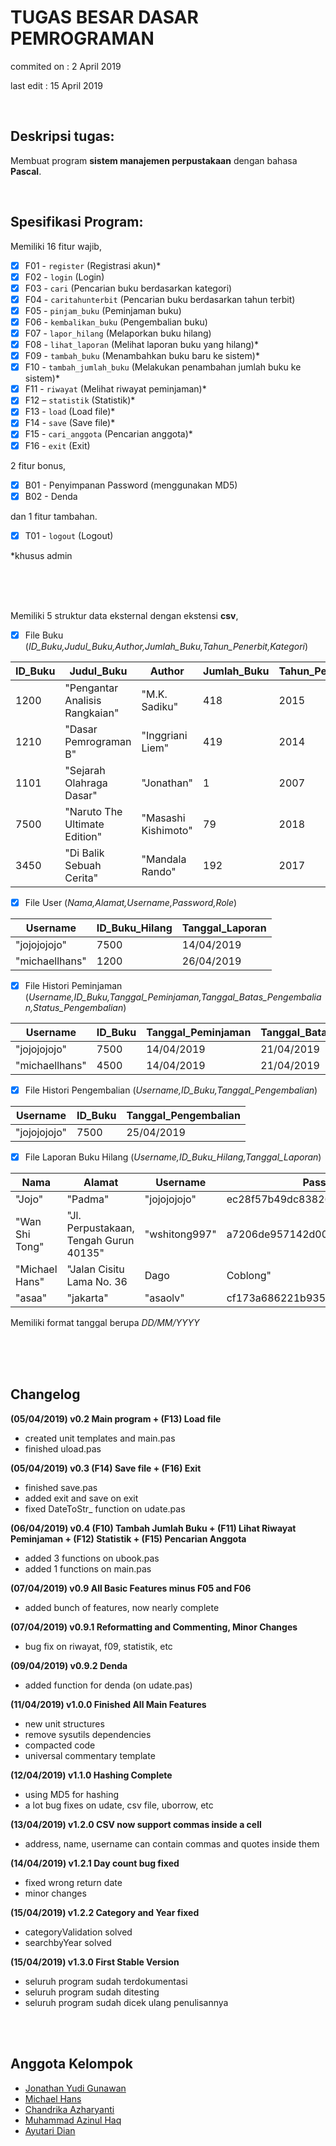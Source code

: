 # TUGAS BESAR DASAR PEMROGRAMAN
commited on : 2 April 2019

last edit   : 15 April 2019

<br/>

## Deskripsi tugas:
Membuat program **sistem manajemen perpustakaan** dengan bahasa **Pascal**.

<br/>

## Spesifikasi Program:
Memiliki 16 fitur wajib,
- [x] F01 - `register` (Registrasi akun)*
- [x] F02 - `login` (Login)
- [x] F03 - `cari` (Pencarian buku berdasarkan kategori)
- [x] F04 - `caritahunterbit` (Pencarian buku berdasarkan tahun terbit)
- [x] F05 - `pinjam_buku` (Peminjaman buku)
- [x] F06 - `kembalikan_buku` (Pengembalian buku)
- [x] F07 - `lapor_hilang` (Melaporkan buku hilang)
- [x] F08 - `lihat_laporan` (Melihat laporan buku yang hilang)*
- [x] F09 - `tambah_buku` (Menambahkan buku baru ke sistem)*
- [x] F10 - `tambah_jumlah_buku` (Melakukan penambahan jumlah buku ke sistem)*
- [x] F11 - `riwayat` (Melihat riwayat peminjaman)*
- [x] F12 – `statistik` (Statistik)*
- [x] F13 - `load` (Load file)*
- [x] F14 - `save` (Save file)*
- [x] F15 - `cari_anggota` (Pencarian anggota)*
- [x] F16 - `exit` (Exit)

2 fitur bonus,
- [x] B01 - Penyimpanan Password (menggunakan MD5)
- [x] B02 - Denda

dan 1 fitur tambahan.
- [x] T01 - `logout` (Logout)

*khusus admin

<br/><br/><br/>

Memiliki 5 struktur data eksternal dengan ekstensi **csv**,
- [x] File Buku (*ID_Buku,Judul_Buku,Author,Jumlah_Buku,Tahun_Penerbit,Kategori*)

ID_Buku | Judul_Buku | Author | Jumlah_Buku | Tahun_Penerbit | Kategori
------- | ---------- | ------ | ------------| -------------- | --------
1200 | "Pengantar Analisis Rangkaian" | "M.K. Sadiku" | 418 | 2015 | programming
1210 | "Dasar Pemrograman B" | "Inggriani Liem" | 419 | 2014 | programming
1101 | "Sejarah Olahraga Dasar" | "Jonathan" | 1 | 2007 | sejarah
7500 | "Naruto The Ultimate Edition" | "Masashi Kishimoto" | 79 | 2018 | manga
3450 | "Di Balik Sebuah Cerita" | "Mandala Rando" | 192 | 2017 | sastra

- [x] File User (*Nama,Alamat,Username,Password,Role*)

Username | ID_Buku_Hilang | Tanggal_Laporan
-------- | -------------- | ---------------
"jojojojojo" | 7500 | 14/04/2019
"michaellhans" | 1200 | 26/04/2019

- [x] File Histori Peminjaman (*Username,ID_Buku,Tanggal_Peminjaman,Tanggal_Batas_Pengembalian,Status_Pengembalian*)

Username | ID_Buku | Tanggal_Peminjaman | Tanggal_Batas_Pengembalian | Status_Pengembalian
-------- | ------- | ------------------ | ---------------------------| -------------------
"jojojojojo" | 7500 | 14/04/2019 | 21/04/2019 | sudah
"michaellhans" | 4500 | 14/04/2019 | 21/04/2019 | belum

- [x] File Histori Pengembalian (*Username,ID_Buku,Tanggal_Pengembalian*)

Username | ID_Buku | Tanggal_Pengembalian
-------- | ------- | --------------------
"jojojojojo" | 7500 | 25/04/2019

- [x] File Laporan Buku Hilang (*Username,ID_Buku_Hilang,Tanggal_Laporan*)

Nama | Alamat | Username | Password | Role
---- | ------ | -------- | -------- | ----
"Jojo" | "Padma" | "jojojojojo" | ec28f57b49dc8382660b7945d5795a71 | Admin
"Wan Shi Tong" | "Jl. Perpustakaan, Tengah Gurun 40135" | "wshitong997" | a7206de957142d005226b1af5e25d773 | Pengunjung
"Michael Hans" | "Jalan Cisitu Lama No. 36 |  Dago |  Coblong" | "michaellhans" | ea503df530b682c3a7b43263a93e7a40 | Pengunjung
"asaa" | "jakarta" | "asaolv" | cf173a686221b935304947e60ab0d6d | Pengunjung

Memiliki format tanggal berupa *DD/MM/YYYY*

<br/><br/><br/>

## Changelog
**(05/04/2019) v0.2 Main program + (F13) Load file**
  - created unit templates and main.pas
  - finished uload.pas

**(05/04/2019) v0.3 (F14) Save file + (F16) Exit**
  - finished save.pas
  - added exit and save on exit
  - fixed DateToStr_ function on udate.pas

**(06/04/2019) v0.4 (F10) Tambah Jumlah Buku + (F11) Lihat Riwayat Peminjaman + (F12) Statistik + (F15) Pencarian Anggota**
  - added 3 functions on ubook.pas
  - added 1 functions on main.pas

**(07/04/2019) v0.9 All Basic Features minus F05 and F06**
  - added bunch of features, now nearly complete
 
**(07/04/2019) v0.9.1 Reformatting and Commenting, Minor Changes**
  - bug fix on riwayat, f09, statistik, etc

**(09/04/2019) v0.9.2 Denda**
  - added function for denda (on udate.pas)

**(11/04/2019) v1.0.0 Finished All Main Features**
  - new unit structures
  - remove sysutils dependencies
  - compacted code
  - universal commentary template

**(12/04/2019) v1.1.0 Hashing Complete**
  - using MD5 for hashing
  - a lot bug fixes on udate, csv file, uborrow, etc
  
**(13/04/2019) v1.2.0 CSV now support commas inside a cell**
  - address, name, username can contain commas and quotes inside them
 
**(14/04/2019) v1.2.1 Day count bug fixed**
  - fixed wrong return date
  - minor changes
  
**(15/04/2019) v1.2.2 Category and Year fixed**
  - categoryValidation solved
  - searchbyYear solved
 
 **(15/04/2019) v1.3.0 First Stable Version**
  - seluruh program sudah terdokumentasi
  - seluruh program sudah ditesting
  - seluruh program sudah dicek ulang penulisannya

<br/><br/>

## Anggota Kelompok
- [Jonathan Yudi Gunawan](https://github.com/JonathanGun/)
- [Michael Hans](https://github.com/michaellhans)
- [Chandrika Azharyanti](https://github.com/cacachandrika)
- [Muhammad Azinul Haq](https://github.com/keltiga)
- [Ayutari Dian](https://github.com/ayutaridian)
